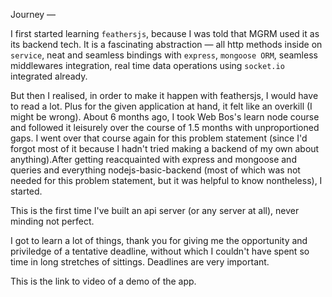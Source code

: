 Journey —

I first started learning `feathersjs`, because I was told that MGRM used it as its backend tech. It is a fascinating abstraction — all http methods inside on `service`, neat and seamless bindings with `express`, `mongoose ORM`, seamless middlewares integration, real time data operations using `socket.io` integrated already.

But then I realised, in order to make it happen with feathersjs, I would have to read a lot. Plus for the given application at hand, it felt like an overkill (I might be wrong). About 6 months ago, I took Web Bos's learn node course and followed it leisurely over the course of 1.5 months with unproportioned gaps. I went over that course again for this problem statement (since I'd forgot most of it because I hadn't tried making a backend of my own about anything).After getting reacquainted with express and mongoose and queries and everything nodejs-basic-backend (most of which was not needed for this problem statement, but it was helpful to know nontheless), I started.

This is the first time I've built an api server (or any server at all), never minding not perfect.

I got to learn a lot of things, thank you for giving me the opportunity and priviledge of a tentative deadline, without which I couldn't have spent so time in long stretches of sittings. Deadlines are very important.

This is the link to video of a demo of the app.
